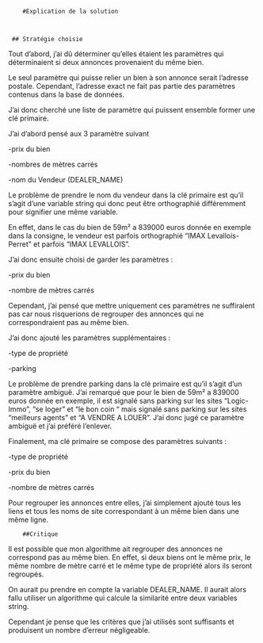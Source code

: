    	 	#Explication de la solution  

  

  	 ## Stratégie choisie  

  

Tout d’abord, j’ai dû déterminer qu’elles étaient les paramètres qui déterminaient si deux annonces provenaient du même bien.  

Le seul paramètre qui puisse relier un bien à son annonce serait l’adresse postale. Cependant, l’adresse exact ne fait pas partie des paramètres contenus dans la base de données. 

 

J’ai donc cherché une liste de paramètre qui puissent ensemble former une clé primaire. 

J’ai d’abord pensé aux 3 paramètre suivant  

-prix du bien  

-nombres de mètres carrés  

-nom du Vendeur (DEALER_NAME) 

Le problème de prendre le nom du vendeur dans la clé primaire est qu’il s’agit d’une variable string qui donc peut être orthographié différemment pour signifier une même variable.  

En effet, dans le cas du bien de 59m² a 839000 euros donnée en exemple dans la consigne, le vendeur est parfois orthographié “IMAX Levallois-Perret" et parfois “IMAX LEVALLOIS”.  

 

J’ai donc ensuite choisi de garder les paramètres : 

-prix du bien  

-nombre de mètres carrés  

Cependant, j’ai pensé que mettre uniquement ces paramètres ne suffiraient pas car nous risquerions de regrouper des annonces qui ne correspondraient pas au même bien. 

 

J’ai donc ajouté les paramètres supplémentaires : 

-type de propriété  

-parking  

Le problème de prendre parking dans la clé primaire est qu’il s’agit d’un paramètre ambiguë. J’ai remarqué que pour le bien de 59m² a 839000 euros donnée en exemple, il est signalé sans parking sur les sites “Logic-Immo”, “se loger” et “le bon coin “ mais signalé sans parking sur les sites “meilleurs agents” et “A VENDRE A LOUER”. J’ai donc jugé ce paramètre ambiguë et j’ai préféré l’enlever. 

Finalement, ma clé primaire se compose des paramètres suivants : 

-type de propriété  

-prix du bien  

-nombre de mètres carrés 

 

Pour regrouper les annonces entre elles, j’ai simplement ajouté tous les liens et tous les noms de site correspondant à un même bien dans une même ligne. 

 

		##Critique 

 

Il est possible que mon algorithme ait regrouper des annonces ne correspond pas au même bien. En effet, si deux biens ont le même prix, le même nombre de mètre carré et le même type de propriété alors ils seront regroupés. 

On aurait pu prendre en compte la variable DEALER_NAME. Il aurait alors fallu utiliser un algorithme qui calcule la similarité entre deux variables string.  

Cependant je pense que les critères que j’ai utilisés sont suffisants et produisent un nombre d’erreur négligeable. 
